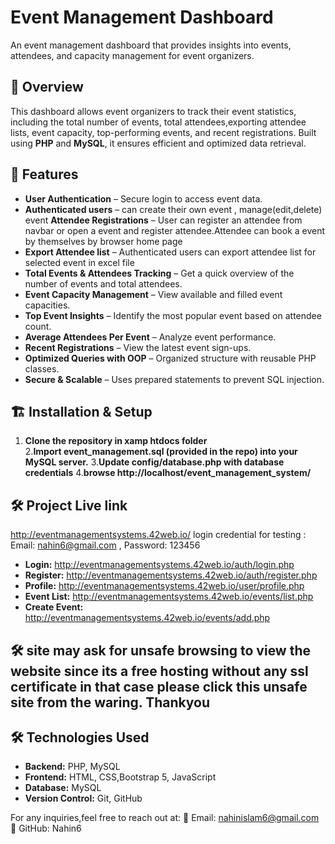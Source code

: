 # Event Management Dashboard

An event management dashboard that provides insights into events, attendees, and capacity management for event organizers.

## 📌 Overview

This dashboard allows event organizers to track their event statistics, including the total number of events, total attendees,exporting attendee lists, event capacity, top-performing events, and recent registrations. Built using **PHP** and **MySQL**, it ensures efficient and optimized data retrieval.

## 🚀 Features

- **User Authentication** – Secure login to access event data.
- **Authenticated users** – can create their own event , manage(edit,delete) event
  **Attendee Registrations** – User can register an attendee from navbar or open a event and register attendee.Attendee can book a event by themselves by browser home page
 - **Export Attendee list** – Authenticated users can export attendee list for selected event in excel file
- **Total Events & Attendees Tracking** – Get a quick overview of the number of events and total attendees.
- **Event Capacity Management** – View available and filled event capacities.
- **Top Event Insights** – Identify the most popular event based on attendee count.
- **Average Attendees Per Event** – Analyze event performance.
- **Recent Registrations** – View the latest event sign-ups.
- **Optimized Queries with OOP** – Organized structure with reusable PHP classes.
- **Secure & Scalable** – Uses prepared statements to prevent SQL injection.
## 🏗️ Installation & Setup

1. **Clone the repository in xamp htdocs folder**  
2.**Import event_management.sql (provided in the repo) into your MySQL server.**
3.**Update config/database.php with database credentials**
4.**browse http://localhost/event_management_system/**

## 🛠️ Project Live link

http://eventmanagementsystems.42web.io/
login credential for testing : Email: nahin6@gmail.com , Password: 123456

- **Login:** http://eventmanagementsystems.42web.io/auth/login.php
- **Register:** http://eventmanagementsystems.42web.io/auth/register.php
- **Profile:** http://eventmanagementsystems.42web.io/user/profile.php
- **Event List:** http://eventmanagementsystems.42web.io/events/list.php
- **Create Event:** http://eventmanagementsystems.42web.io/events/add.php

## 🛠️ site may ask for unsafe browsing to view the website since its a free hosting without any ssl certificate in that case please click this unsafe site from the waring. Thankyou


## 🛠️ Technologies Used

- **Backend:** PHP, MySQL
- **Frontend:** HTML, CSS,Bootstrap 5, JavaScript
- **Database:** MySQL
- **Version Control:** Git, GitHub

For any inquiries,feel free to reach out at:
📧 Email: nahinislam6@gmail.com
🐙 GitHub: Nahin6

